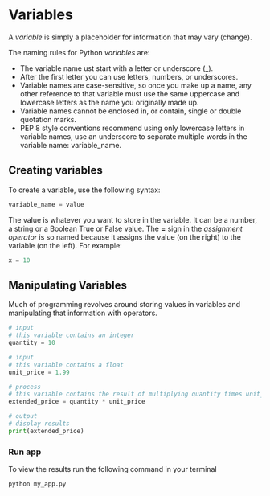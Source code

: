 # Variables

A *variable* is simply a placeholder for information that may vary (change).

The naming rules for Python *variables* are:

* The variable name ust start with a letter or underscore (_).
* After the first letter you can use letters, numbers, or underscores.
* Variable names are case-sensitive, so once you make up a name, any other reference to that variable must use the same uppercase and lowercase letters as the name you originally made up.
* Variable names cannot be enclosed in, or contain, single or double quotation marks.
* PEP 8 style conventions recommend using only lowercase letters in variable names, use an underscore to separate multiple words in the variable name: variable_name.

## Creating variables
To create a variable, use the following syntax:
```python
variable_name = value
```
The value is whatever you want to store in the variable. It can be a number, a string or a Boolean True or False value.
The **=** sign in the *assignment operator* is so named because it assigns the value (on the right) to the variable (on the left). For example:
```python
x = 10
```

## Manipulating Variables
Much of programming revolves around storing values in variables and manipulating that information with operators.
```python
# input
# this variable contains an integer
quantity = 10

# input
# this variable contains a float
unit_price = 1.99

# process
# this variable contains the result of multiplying quantity times unit_price
extended_price = quantity * unit_price

# output
# display results
print(extended_price)
```
### Run app
To view the results run the following command in your terminal
```bash
python my_app.py
```